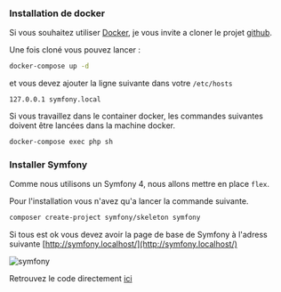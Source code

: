 ### Installation de docker

Si vous souhaitez utiliser [Docker](https://www.docker.com/), je vous invite a cloner le projet [github](https://github.com/duck-invaders/graphql-symfony).

Une fois cloné vous pouvez lancer :

```bash
docker-compose up -d
```

et vous devez ajouter la ligne suivante dans votre `/etc/hosts`

```
127.0.0.1 symfony.local
```

Si vous travaillez dans le container docker, les commandes suivantes doivent être lancées dans la machine docker.

```bash
docker-compose exec php sh
```

### Installer Symfony

Comme nous utilisons un Symfony 4, nous allons mettre en place `flex`.

Pour l'installation vous n'avez qu'a lancer la commande suivante.

```bash
composer create-project symfony/skeleton symfony
```

Si tous est ok vous devez avoir la page de base de Symfony à l'adress suivante [http://symfony.localhost/](http://symfony.localhost/)

![symfony](https://storage.googleapis.com/tutos/assets/2018-03-20-graphql-avec-symfony/symfony.png)


Retrouvez le code directement [ici](https://github.com/duck-invaders/graphql-symfony/tree/codelabs-step1)
